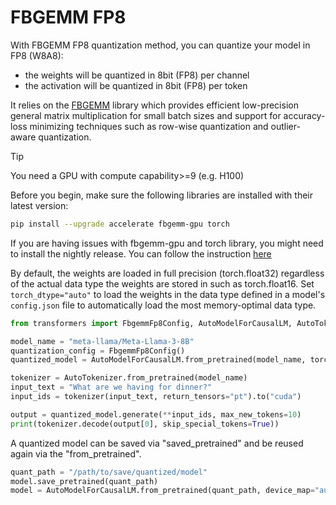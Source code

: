 <!--Copyright 2024 The HuggingFace Team. All rights reserved.

Licensed under the Apache License, Version 2.0 (the "License"); you may not use this file except in compliance with
the License. You may obtain a copy of the License at

http://www.apache.org/licenses/LICENSE-2.0

Unless required by applicable law or agreed to in writing, software distributed under the License is distributed on
an "AS IS" BASIS, WITHOUT WARRANTIES OR CONDITIONS OF ANY KIND, either express or implied. See the License for the
specific language governing permissions and limitations under the License.

⚠️ Note that this file is in Markdown but contain specific syntax for our doc-builder (similar to MDX) that may not be
rendered properly in your Markdown viewer.

-->

# FBGEMM FP8

With FBGEMM FP8 quantization method, you can quantize your model in FP8 (W8A8):
- the weights will be quantized in 8bit (FP8) per channel
- the activation will be quantized in 8bit (FP8) per token

It relies on the [FBGEMM](https://github.com/pytorch/FBGEMM) library which provides efficient low-precision general matrix multiplication for small batch sizes and support for accuracy-loss minimizing techniques such as row-wise quantization and outlier-aware quantization. 

> [!TIP]
> You need a GPU with compute capability>=9 (e.g. H100) 

Before you begin, make sure the following libraries are installed with their latest version:

```bash
pip install --upgrade accelerate fbgemm-gpu torch
```

If you are having issues with fbgemm-gpu and torch library, you might need to install the nightly release. You can follow the instruction [here](https://pytorch.org/FBGEMM/fbgemm_gpu-development/InstallationInstructions.html#fbgemm-gpu-install-libraries:~:text=found%20here.-,Install%20the%20FBGEMM_GPU%20Package,-Install%20through%20PyTorch)

By default, the weights are loaded in full precision (torch.float32) regardless of the actual data type the weights are stored in such as torch.float16. Set `torch_dtype="auto"` to load the weights in the data type defined in a model's `config.json` file to automatically load the most memory-optimal data type.

```py
from transformers import FbgemmFp8Config, AutoModelForCausalLM, AutoTokenizer

model_name = "meta-llama/Meta-Llama-3-8B"
quantization_config = FbgemmFp8Config()
quantized_model = AutoModelForCausalLM.from_pretrained(model_name, torch_dtype="auto", device_map="auto", quantization_config=quantization_config)

tokenizer = AutoTokenizer.from_pretrained(model_name)
input_text = "What are we having for dinner?"
input_ids = tokenizer(input_text, return_tensors="pt").to("cuda")

output = quantized_model.generate(**input_ids, max_new_tokens=10)
print(tokenizer.decode(output[0], skip_special_tokens=True))
```

A quantized model can be saved via "saved_pretrained" and be reused again via the "from_pretrained".

```py
quant_path = "/path/to/save/quantized/model"
model.save_pretrained(quant_path)
model = AutoModelForCausalLM.from_pretrained(quant_path, device_map="auto")
```